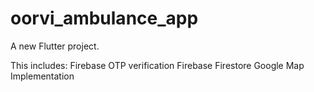 # oorvi_ambulance_app

A new Flutter project.

This includes:
Firebase OTP verification
Firebase Firestore
Google Map Implementation
